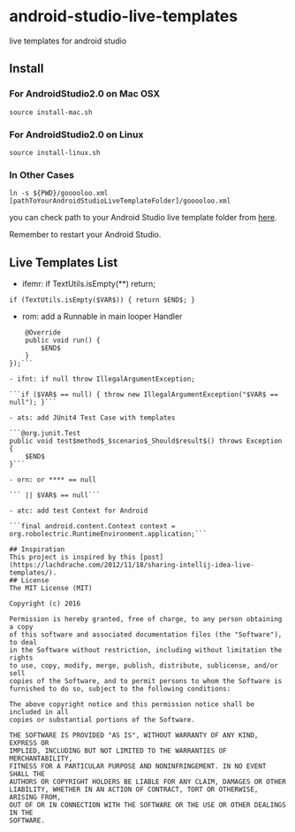 android-studio-live-templates
====

live templates for android studio

## Install

### For AndroidStudio2.0 on Mac OSX
```source install-mac.sh```

### For AndroidStudio2.0 on Linux
```source install-linux.sh```

### In Other Cases
```ln -s ${PWD}/gooooloo.xml [pathToYourAndroidStudioLiveTemplateFolder]/gooooloo.xml```

you can check path to your Android Studio live template folder from [here](https://www.jetbrains.com/help/idea/2016.1/live-templates.html?origin=old_help).

Remember to restart your Android Studio.

## Live Templates List

- ifemr: if TextUtils.isEmpty(**) return;

```if (TextUtils.isEmpty($VAR$)) { return $END$; }```

- rom: add a Runnable in main looper Handler

```new android.os.Handler(android.os.Looper.getMainLooper()).post(new Runnable() {
    @Override
    public void run() {
        $END$
    }
});```

- ifnt: if null throw IllegalArgumentException;

```if ($VAR$ == null) { throw new IllegalArgumentException("$VAR$ == null"); }```

- ats: add JUnit4 Test Case with templates

```@org.junit.Test 
public void test$method$_$scenario$_Should$result$() throws Exception {
    $END$
}```

- orn: or **** == null

``` || $VAR$ == null```

- atc: add test Context for Android

```final android.content.Context context = org.robolectric.RuntimeEnvironment.application;```

## Inspiration
This project is inspired by this [post](https://lachdrache.com/2012/11/18/sharing-intellij-idea-live-templates/).
## License
The MIT License (MIT)

Copyright (c) 2016 

Permission is hereby granted, free of charge, to any person obtaining a copy
of this software and associated documentation files (the "Software"), to deal
in the Software without restriction, including without limitation the rights
to use, copy, modify, merge, publish, distribute, sublicense, and/or sell
copies of the Software, and to permit persons to whom the Software is
furnished to do so, subject to the following conditions:

The above copyright notice and this permission notice shall be included in all
copies or substantial portions of the Software.

THE SOFTWARE IS PROVIDED "AS IS", WITHOUT WARRANTY OF ANY KIND, EXPRESS OR
IMPLIED, INCLUDING BUT NOT LIMITED TO THE WARRANTIES OF MERCHANTABILITY,
FITNESS FOR A PARTICULAR PURPOSE AND NONINFRINGEMENT. IN NO EVENT SHALL THE
AUTHORS OR COPYRIGHT HOLDERS BE LIABLE FOR ANY CLAIM, DAMAGES OR OTHER
LIABILITY, WHETHER IN AN ACTION OF CONTRACT, TORT OR OTHERWISE, ARISING FROM,
OUT OF OR IN CONNECTION WITH THE SOFTWARE OR THE USE OR OTHER DEALINGS IN THE
SOFTWARE.
